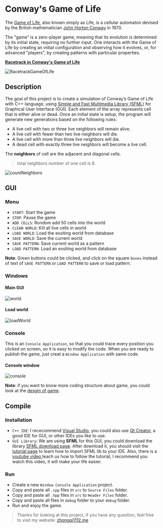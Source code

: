 # Conway's Game of Life

The [Game of Life](https://en.wikipedia.org/wiki/Conway%27s_Game_of_Life), also known simply as Life, is a cellular automaton devised by the British mathematician [John Horton Conway](https://en.wikipedia.org/wiki/John_Horton_Conway) in 1970.

The "game" is a zero-player game, meaning that its evolution is determined by its initial state, requiring no further input. One interacts with the Game of Life by creating an initial configuration and observing how it evolves, or, for advanced "players", by creating patterns with particular properties.

**[Racetrack in Conway's Game of Life](https://en.wikipedia.org/wiki/File:Colour_coded_racetrack.gif)**

![RacetrackGameOfLife](./images/Color_coded_racetrack_large_channel.gif)

## Description

The goal of this project is to create a simulation of Conway’s Game of Life with C++ language, using [Simple and Fast Multimedia Library (SFML)](https://www.sfml-dev.org/) for Graphical User Interface (GUI). Each element of the array represents cell that is either alive or dead. Once an initial state is setup, the program will generate new generations based on the following rules:

- A live cell with two or three live neighbors will remain alive.
- A live cell with fewer than two live neighbors will die.
- A live cell with more than three live neighbors will die.
- A dead cell with exactly three live neighbors will become a live cell.

The **neighbors** of cell are the adjacent and diagonal cells. 
> total neighbors number of one cell is 8.

![countNeighbors](./images/blinker.png)

## GUI

### Menu

- `START`: Start the game
- `STOP`: Pause the game
- `ADD CELLS`: Rondom add 50 cells into the world
- `CLEAN WORLD`: Kill all live cells in world
- `LOAD WORLD`: Load the exsiting world from database
- `SAVE WORLD`: Save the current world
- `SAVE PATTERN`: Save current world as a pattern
- `LOAD PATTERN`: Load an exsiting world from database

**Note**: Green buttons could be clicked, and click on the square `boxes` instead of text of `SAVE PATTERN` or `LOAD PATTERN` to save or load pattern.

### Windows

#### Main GUI

![world](./images/window.JPG)

#### Load world

![loadWorld](./images/world.JPG)


### Console

This is an `Console Application`, so that you could trace every position you clicked on screen, so it is easy to modify the code. When you are ready to publish the game, just creat a `Window Application` with same code.

#### Console window

![console](./images/console.JPG)

**Note**: if you want to know more coding structure about game, you could look at the [desgin of game](./docs/description.pdf).

## Compile

### Installation

- `C++ IDE`: I rececommend [Visual Studio](https://visualstudio.microsoft.com/vs/), you could also use [Qt Creator](https://www.qt.io/), a good IDE for GUI, or other IDEs you like to use.
- `GUI Library`: We are using **SFML** for this GUI, you could download the library [SFML download page](https://www.sfml-dev.org/download.php). After download it, you should visit the [tutorial page](https://www.sfml-dev.org/learn.php) to learn how to import SFML lib to your IDE. 
Also, there is a [youtube video ](https://www.youtube.com/watch?v=axIgxBQVBg0) teach us how to follow the tutorial, I recommend you watch this video, it will make your life easier.

### Run

- Create a new `Window Console Application` project.
- Copy and paste all `.cpp` files in `src` to `Source Files` folder.
- Copy and paste all `.hpp` files in `src` to `Header Files` folder.
- Copy and paste all files in `debug` folder to your `debug` folder.
- Run and enjoy the game.

> Thanks for looking at this project, if you have any question, feel free to visit my website: [zhongqi1112.me](http://zhongqi1112.me/)
